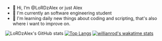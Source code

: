 - 👋 Hi, I’m @LoRDzAlex or just Alex
- 👀 I'm currently an software engineering student
- 🌱 I'm learning daily new things about coding and scripting, that's also where i want to improve on.

![LoRDzAlex's GitHub stats](https://github-readme-stats.vercel.app/api?username=LoRDzAlex&show_icons=true&theme=radical)
[![Top Langs](https://github-readme-stats.vercel.app/api/top-langs/?username=LoRDzAlex&layout=compact&theme=radical)](https://github.com/anuraghazra/github-readme-stats)
[![willianrod's wakatime stats](https://github-readme-stats.vercel.app/api/wakatime?username=LoRDzAlex)](https://github.com/anuraghazra/github-readme-stats)
<!---
LoRDzAlex/LoRDzAlex is a ✨ special ✨ repository because its `README.md` (this file) appears on your GitHub profile.
You can click the Preview link to take a look at your changes.
--->

